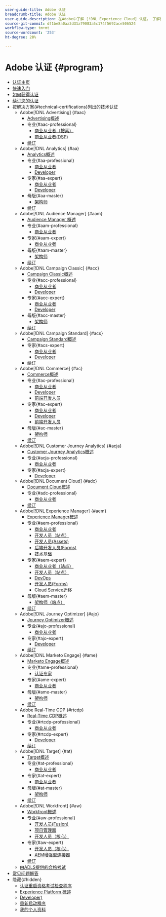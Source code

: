 ```yaml
---
user-guide-title: Adobe 认证
breadcrumb-title: Adobe 认证
user-guide-description: 在Adobe中了解 [!DNL Experience Cloud] 认证。 了解获得认证能为您做什么。
source-git-commit: df1be8a0aa3d31a79083a5c174f5692ace506524
workflow-type: tm+mt
source-wordcount: '253'
ht-degree: 28%

---
```



# Adobe 认证 {#program}

+ [认证主页](overview.md)
+ [快速入门](getting-started.md)
+ [如何获得认证](how-to-get-certified.md)
+ [续订您的认证](renew.md)
+ 按解决方案{#technical-certifications}列出的技术认证
   + Adobe[!DNL Advertising] {#aac}
      + [Advertising概述](/help/certifications/aac/aac-overview.md)
      + 专业{#aac-professional}
         + [商业从业者（搜索）](/help/certifications/aac/aac-search-p-business.md)
         + [商业从业者(DSP)](/help/certifications/aac/aac-dsp-p-business.md)
      + [续订](/help/certifications/aac/aac-renew.md)
   + Adobe[!DNL Analytics] {#aa}
      + [Analytics概述](/help/certifications/aa/aa-overview.md)
      + 专业{#aa-professional}
         + [商业从业者](/help/certifications/aa/aa-p-business.md)
         + [Developer](/help/certifications/aa/aa-p-developer.md)
      + 专家{#aa-expert}
         + [商业从业者](/help/certifications/aa/aa-e-business.md)
         + [Developer](/help/certifications/aa/aa-e-developer.md)
      + 母版{#aa-master}
         + [架构师](/help/certifications/aa/aa-m-architect.md)
      + [续订](/help/certifications/aa/aa-renew.md)
   + Adobe[!DNL Audience Manager] {#aam}
      + [Audience Manager 概述](/help/certifications/aam/aam-overview.md)
      + 专业{#aam-professional}
         + [商业从业者](/help/certifications/aam/aam-p-business.md)
      + 专家{#aam-expert}
         + [商业从业者](/help/certifications/aam/aam-e-business.md)
      + 母版{#aam-master}
         + [架构师](/help/certifications/aam/aam-m-architect.md)
      + [续订](/help/certifications/aam/aam-renew.md)
   + Adobe[!DNL Campaign Classic] {#acc}
      + [Campaign Classic概述](/help/certifications/acc/acc-overview.md)
      + 专业{#acc-professional}
         + [商业从业者](/help/certifications/acc/acc-p-business.md)
         + [Developer](/help/certifications/acc/acc-p-developer.md)
      + 专家{#acc-expert}
         + [商业从业者](/help/certifications/acc/acc-e-business.md)
         + [Developer](/help/certifications/acc/acc-e-developer.md)
      + 母版{#acc-master}
         + [架构师](/help/certifications/acc/acc-m-developer.md)
      + [续订](/help/certifications/acc/acc-renew.md)
   + Adobe[!DNL Campaign Standard] {#acs}
      + [Campaign Standard概述](/help/certifications/acs/acs-overview.md)
      + 专家{#acs-expert}
         + [商业从业者](/help/certifications/acs/acs-e-business.md)
         + [Developer](/help/certifications/acs/acs-e-developer.md)
      + [续订](/help/certifications/acs/acs-renew.md)
   + Adobe[!DNL Commerce] {#ac}
      + [Commerce概述](/help/certifications/ac/ac-overview.md)
      + 专业{#ac-professional}
         + [商业从业者](/help/certifications/ac/ac-p-business.md)
         + [Developer](/help/certifications/ac/ac-p-developer.md)
         + [前端开发人员](/help/certifications/ac/ac-p-fedeveloper0623.md)
      + 专家{#ac-expert}
         + [商业从业者](/help/certifications/ac/ac-e-business.md)
         + [Developer](/help/certifications/ac/ac-e-developer.md)
         + [前端开发人员](/help/certifications/ac/ac-e-fedeveloper0623.md)
      + 母版{#ac-master}
         + [架构师](/help/certifications/ac/ac-m-architect.md)
      + [续订](/help/certifications/ac/ac-renew.md)
   + Adobe[!DNL Customer Journey Analytics] {#acja}
      + [Customer Journey Analytics概述](/help/certifications/acja/acja-overview.md)
      + 专业{#acja-professional}
         + [商业从业者](/help/certifications/acja/acja-p-business.md)
      + 专家{#acja-expert}
         + [Developer](/help/certifications/acja/acja-e-developer.md)
   + Adobe[!DNL Document Cloud] {#adc}
      + [Document Cloud概述](/help/certifications/adc/adc-overview.md)
      + 专业{#adc-professional}
         + [商业从业者](/help/certifications/adc/adc-p-business.md)
      + [续订](/help/certifications/adc/adc-renew.md)
   + Adobe[!DNL Experience Manager] {#aem}
      + [Experience Manager概述](/help/certifications/aem/aem-overview.md)
      + 专业{#aem-professional}
         + [商业从业者](/help/certifications/aem/aem-p-business.md)
         + [开发人员（站点）](/help/certifications/aem/aem-sites-p-developer.md)
         + [开发人员(Assets)](/help/certifications/aem/aem-assets-p-developer.md)
         + [后端开发人员(Forms)](/help/certifications/aem/aem-forms-p-bedeveloper.md)
         + [技术基础](/help/certifications/aem/aem-p-foundations.md)
      + 专家{#aem-expert}
         + [商业从业者（站点）](/help/certifications/aem/aem-sites-e-business.md)
         + [开发人员（站点）](/help/certifications/aem/aem-sites-e-developer.md)
         + [DevOps](/help/certifications/aem/aem-devops-e-engineer.md)
         + [开发人员(Forms)](/help/certifications/aem/aem-forms-e-developer.md)
         + [Cloud Service迁移](/help/certifications/aem/aem-cs-e-migration.md)
      + 母版{#aem-master}
         + [架构师（站点）](/help/certifications/aem/aem-sites-m-architect.md)
      + [续订](/help/certifications/aem/aem-renew.md)
   + Adobe[!DNL Journey Optimizer] {#ajo}
      + [Journey Optimizer概述](/help/certifications/ajo/ajo-overview.md)
      + 专业{#ajo-professional}
         + [商业从业者](/help/certifications/ajo/ajo-p-business.md)
      + 专家{#ajo-expert}
         + [Developer](/help/certifications/ajo/ajo-e-developer-23-10.md)
      + [续订](/help/certifications/ajo/ajo-renew.md)
   + Adobe[!DNL Marketo Engage] {#ame}
      + [Marketo Engage概述](/help/certifications/ame/ame-overview.md)
      + 专业{#ame-professional}
         + [认证专家](/help/certifications/ame/ame-p.md)
      + 专家{#ame-expert}
         + [商业从业者](/help/certifications/ame/ame-e-business.md)
      + 母版{#ame-master}
         + [架构师](/help/certifications/ame/ame-m-architect-23-08.md)
      + [续订](/help/certifications/ame/ame-renew.md)
   + Adobe Real-Time CDP {#rtcdp}
      + [Real-Time CDP概述](/help/certifications/rtcdp/rtcdp-overview.md)
      + 专业{#rtcdp-professional}
         + [商业从业者](/help/certifications/rtcdp/rtcdp-p-business.md)
      + 专家{#rtcdp-expert}
         + [Developer](/help/certifications/rtcdp/rtcdp-e-developer.md)
      + [续订](/help/certifications/rtcdp/rtcdp-renew.md)
   + Adobe[!DNL Target] {#at}
      + [Target概述](/help/certifications/at/at-overview.md)
      + 专业{#at-professional}
         + [商业从业者](/help/certifications/at/at-p-business.md)
      + 专家{#at-expert}
         + [商业从业者](/help/certifications/at/at-e-business.md)
      + 母版{#at-master}
         + [架构师](/help/certifications/at/at-m-architect0623.md)
      + [续订](/help/certifications/at/at-renew.md)
   + Adobe[!DNL Workfront] {#aw}
      + [Workfront概述](/help/certifications/aw/aw-overview.md)
      + 专业{#aw-professional}
         + [开发人员(Fusion)](/help/certifications/aw/aw-fusion-p-developer.md)
         + [项目管理器](/help/certifications/aw/aw-p-project-manager.md)
         + [开发人员（核心）](/help/certifications/aw/aw-core-p-developer-23-12.md)
      + 专家{#aw-expert}
         + [开发人员（核心）](/help/certifications/aw/aw-core-e-developer-23-08.md)
         + [AEM增强型连接器](/help/certifications/aw/aw-aem-e-connector.md)
      + [续订](/help/certifications/aw/aw-renew.md)
   + [由ADLS提供的合格考试](https://learning.adobe.com/certification/credentials)
+ [常见问题解答](faq.md)
+ 隐藏{#hidden}
   + [认证重启资格考试检查程序](exam-eligibility-check.md)
   + [Experience Platform 概述](/help/certifications/aep/aep-overview.md)
   + [Developer)](/help/certifications/aep/aep-e-foundations.md)
   + [重新启动程序](restart-program.md)
   + [我的个人资料](my-profile.md)